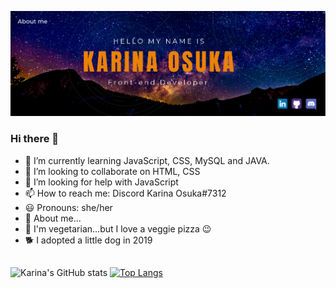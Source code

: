 ![I am Front-end Developer](https://github.com/kari-osk/kari-osk/blob/main/about_me.png)

### Hi there 👋

- 🌱 I’m currently learning JavaScript, CSS, MySQL and JAVA. 
- 👯 I’m looking to collaborate on HTML, CSS
- 🤔 I’m looking for help with JavaScript
- 📫 How to reach me: Discord Karina Osuka#7312
- 😃 Pronouns: she/her
- 🌸 About me...
- 🥦 I'm vegetarian...but I love a veggie pizza 😉
- 🐕 I adopted a little dog in 2019

##
![Karina's GitHub stats](https://github-readme-stats.vercel.app/api?username=kari-osk&show_icons=true&theme=radical)
[![Top Langs](https://github-readme-stats.vercel.app/api/top-langs/?username=kari-osk&layout=compact)](https://github.com/kari-osk/github-readme-stats)

